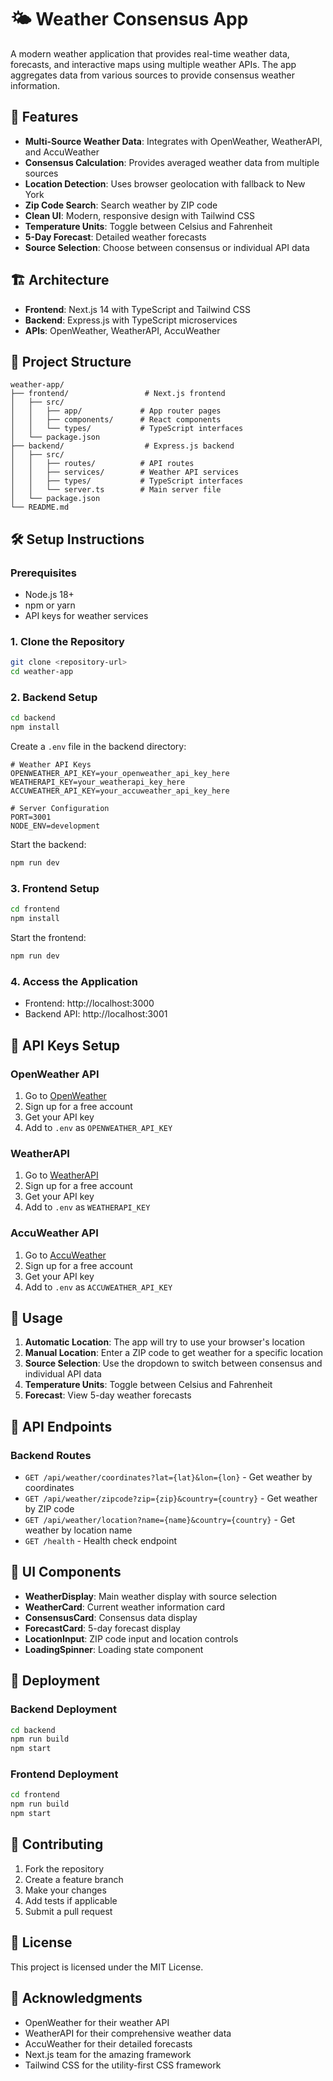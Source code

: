 # 🌤️ Weather Consensus App

A modern weather application that provides real-time weather data, forecasts, and interactive maps using multiple weather APIs. The app aggregates data from various sources to provide consensus weather information.

## 🚀 Features

- **Multi-Source Weather Data**: Integrates with OpenWeather, WeatherAPI, and AccuWeather
- **Consensus Calculation**: Provides averaged weather data from multiple sources
- **Location Detection**: Uses browser geolocation with fallback to New York
- **Zip Code Search**: Search weather by ZIP code
- **Clean UI**: Modern, responsive design with Tailwind CSS
- **Temperature Units**: Toggle between Celsius and Fahrenheit
- **5-Day Forecast**: Detailed weather forecasts
- **Source Selection**: Choose between consensus or individual API data

## 🏗️ Architecture

- **Frontend**: Next.js 14 with TypeScript and Tailwind CSS
- **Backend**: Express.js with TypeScript microservices
- **APIs**: OpenWeather, WeatherAPI, AccuWeather

## 📁 Project Structure

```
weather-app/
├── frontend/                 # Next.js frontend
│   ├── src/
│   │   ├── app/             # App router pages
│   │   ├── components/      # React components
│   │   └── types/           # TypeScript interfaces
│   └── package.json
├── backend/                  # Express.js backend
│   ├── src/
│   │   ├── routes/          # API routes
│   │   ├── services/        # Weather API services
│   │   ├── types/           # TypeScript interfaces
│   │   └── server.ts        # Main server file
│   └── package.json
└── README.md
```

## 🛠️ Setup Instructions

### Prerequisites

- Node.js 18+ 
- npm or yarn
- API keys for weather services

### 1. Clone the Repository

```bash
git clone <repository-url>
cd weather-app
```

### 2. Backend Setup

```bash
cd backend
npm install
```

Create a `.env` file in the backend directory:

```env
# Weather API Keys
OPENWEATHER_API_KEY=your_openweather_api_key_here
WEATHERAPI_KEY=your_weatherapi_key_here
ACCUWEATHER_API_KEY=your_accuweather_api_key_here

# Server Configuration
PORT=3001
NODE_ENV=development
```

Start the backend:

```bash
npm run dev
```

### 3. Frontend Setup

```bash
cd frontend
npm install
```

Start the frontend:

```bash
npm run dev
```

### 4. Access the Application

- Frontend: http://localhost:3000
- Backend API: http://localhost:3001

## 🔑 API Keys Setup

### OpenWeather API
1. Go to [OpenWeather](https://openweathermap.org/api)
2. Sign up for a free account
3. Get your API key
4. Add to `.env` as `OPENWEATHER_API_KEY`

### WeatherAPI
1. Go to [WeatherAPI](https://www.weatherapi.com/)
2. Sign up for a free account
3. Get your API key
4. Add to `.env` as `WEATHERAPI_KEY`

### AccuWeather API
1. Go to [AccuWeather](https://developer.accuweather.com/)
2. Sign up for a free account
3. Get your API key
4. Add to `.env` as `ACCUWEATHER_API_KEY`

## 🎯 Usage

1. **Automatic Location**: The app will try to use your browser's location
2. **Manual Location**: Enter a ZIP code to get weather for a specific location
3. **Source Selection**: Use the dropdown to switch between consensus and individual API data
4. **Temperature Units**: Toggle between Celsius and Fahrenheit
5. **Forecast**: View 5-day weather forecasts

## 🔧 API Endpoints

### Backend Routes

- `GET /api/weather/coordinates?lat={lat}&lon={lon}` - Get weather by coordinates
- `GET /api/weather/zipcode?zip={zip}&country={country}` - Get weather by ZIP code
- `GET /api/weather/location?name={name}&country={country}` - Get weather by location name
- `GET /health` - Health check endpoint

## 🎨 UI Components

- **WeatherDisplay**: Main weather display with source selection
- **WeatherCard**: Current weather information card
- **ConsensusCard**: Consensus data display
- **ForecastCard**: 5-day forecast display
- **LocationInput**: ZIP code input and location controls
- **LoadingSpinner**: Loading state component

## 🚀 Deployment

### Backend Deployment

```bash
cd backend
npm run build
npm start
```

### Frontend Deployment

```bash
cd frontend
npm run build
npm start
```

## 🤝 Contributing

1. Fork the repository
2. Create a feature branch
3. Make your changes
4. Add tests if applicable
5. Submit a pull request

## 📝 License

This project is licensed under the MIT License.

## 🙏 Acknowledgments

- OpenWeather for their weather API
- WeatherAPI for their comprehensive weather data
- AccuWeather for their detailed forecasts
- Next.js team for the amazing framework
- Tailwind CSS for the utility-first CSS framework 